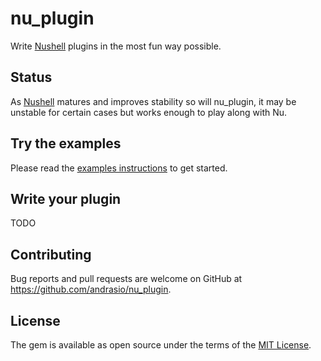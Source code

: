 # nu_plugin

Write [Nushell](http://nushell.sh) plugins in the most fun way possible.

## Status

As [Nushell](https://github.com/nushell/nushell) matures and improves stability so will nu_plugin, it may be unstable for certain cases but works enough to play along with Nu.

## Try the examples

Please read the [examples instructions](https://github.com/andrasio/nu_plugin/tree/master/examples) to get started.

## Write your plugin

TODO

## Contributing

Bug reports and pull requests are welcome on GitHub at https://github.com/andrasio/nu_plugin.

## License

The gem is available as open source under the terms of the [MIT License](https://opensource.org/licenses/MIT).
